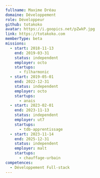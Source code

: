 ```yaml
---
fullname: Maxime Dréau
domaine: Développement
role: Développeur
github: totakoko
avatar: https://i.goopics.net/pZwkP.jpg
link: https://totakoko.com
memberType: beta
missions:
  - start: 2018-11-13
    end: 2019-03-31
    status: independent
    employer: octo
    startups:
      - filharmonic
  - start: 2019-05-01
    end: 2022-12-31
    status: independent
    employer: octo
    startups:
      - anais
  - start: 2023-02-01
    end: 2023-11-13
    status: independent
    employer: ut7
    startups:
      - tdb-apprentissage
  - start: 2023-11-14
    end: 2025-12-31
    status: independent
    employer: malt
    startups:
      - chauffage-urbain
competences:
  - Développement Full-stack
---
```

